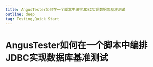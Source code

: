 ```yaml
---
title: AngusTester如何在一个脚本中编排JDBC实现数据库基准测试
outline: deep
tag: Testing,Quick Start
---
```


# AngusTester如何在一个脚本中编排JDBC实现数据库基准测试
